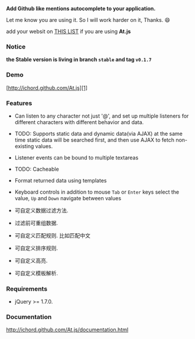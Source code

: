 
**Add Github like mentions autocomplete to your application.**

Let me know you are using it. So I will work harder on it, Thanks. :smile:

add your websit on [THIS LIST](https://github.com/ichord/At.js/wiki/Sites) if you are using **At.js**


### Notice

**the Stable version is living in branch `stable` and tag `v0.1.7`**


### Demo

[http://ichord.github.com/At.js][1]


### Features

* Can listen to any character
    not just '@', and set up multiple listeners for different characters with different behavior and data.
* TODO: Supports static data and dynamic data(via AJAX) at the same time
    static data will be searched first, and then use AJAX to fetch non-existing values.
* Listener events can be bound to multiple textareas
* TODO: Cacheable
* Format returned data using templates
* Keyboard controls in addition to mouse
    `Tab` or `Enter` keys select the value, `Up` and `Down` navigate between values

* 可自定义数据过滤方法.
* 过滤前可重组数据.
* 可自定义匹配规则. 比如匹配中文
* 可自定义排序规则.
* 可自定义高亮.
* 可自定义模板解析.


### Requirements
* jQuery >= 1.7.0.

### Documentation

http://ichord.github.com/At.js/documentation.html
